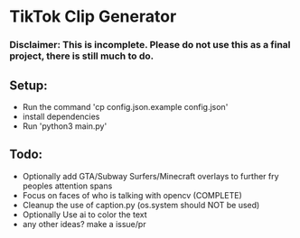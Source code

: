 # TikTok Clip Generator

### Disclaimer: This is incomplete. Please do not use this as a final project, there is still much to do.

## Setup:

- Run the command 'cp config.json.example config.json'
- install dependencies
- Run 'python3 main.py'

## Todo:

- Optionally add GTA/Subway Surfers/Minecraft overlays to further fry peoples attention spans
- Focus on faces of who is talking with opencv (COMPLETE)
- Cleanup the use of caption.py (os.system should NOT be used)
- Optionally Use ai to color the text
- any other ideas? make a issue/pr
